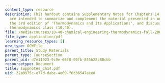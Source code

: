 ```yaml
---
content_type: resource
description: This handout contains Supplementary Notes for Chapters 14. These notes
  are intended to summarize and complement the material presented in our textbook,
  the 3rd edition of 'Thermodynamics and Its Applications', and discussed in our graduate
  thermodynamics class (10.40).
file: /media/courses/10-40-chemical-engineering-thermodynamics-fall-2003/32a9975ce77ddabe4e09f0d36547aee8_suppnotes_ch14.pdf
file_type: application/pdf
learning_resource_types: []
ocw_type: OCWFile
parent_title: Study Materials
parent_type: CourseSection
parent_uid: d7e11923-9c0e-66f8-00fb-855b28c88cbb
resourcetype: Document
title: suppnotes_ch14.pdf
uid: 32a9975c-e77d-dabe-4e09-f0d36547aee8
---
```

